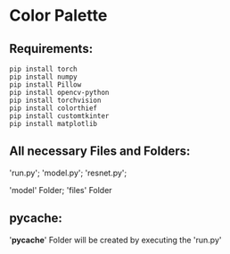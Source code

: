 # Color Palette

## Requirements:
    pip install torch
    pip install numpy
    pip install Pillow
    pip install opencv-python
    pip install torchvision
    pip install colorthief
    pip install customtkinter
    pip install matplotlib

## All necessary Files and Folders:
'run.py'; 'model.py'; 'resnet.py'; 

'model' Folder; 'files' Folder

##  pycache:
'__pycache__' Folder will be created by executing the 'run.py'
